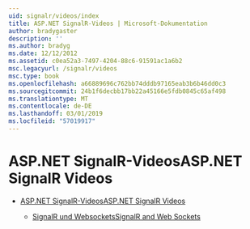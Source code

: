 ```yaml
---
uid: signalr/videos/index
title: ASP.NET SignalR-Videos | Microsoft-Dokumentation
author: bradygaster
description: ''
ms.author: bradyg
ms.date: 12/12/2012
ms.assetid: c0ea52a3-7497-4204-88c6-91591ac1a6b2
msc.legacyurl: /signalr/videos
msc.type: book
ms.openlocfilehash: a66889696c762bb74dddb97165eab3b6b46dd0c3
ms.sourcegitcommit: 24b1f6decbb17bb22a45166e5fdb0845c65af498
ms.translationtype: MT
ms.contentlocale: de-DE
ms.lasthandoff: 03/01/2019
ms.locfileid: "57019917"
---
```

<a name="aspnet-signalr-videos"></a><span data-ttu-id="b859c-102">ASP.NET SignalR-Videos</span><span class="sxs-lookup"><span data-stu-id="b859c-102">ASP.NET SignalR Videos</span></span>
====================
- [<span data-ttu-id="b859c-103">ASP.NET SignalR-Videos</span><span class="sxs-lookup"><span data-stu-id="b859c-103">ASP.NET SignalR Videos</span></span>](getting-started/index.md)

    - [<span data-ttu-id="b859c-104">SignalR und Websockets</span><span class="sxs-lookup"><span data-stu-id="b859c-104">SignalR and Web Sockets</span></span>](getting-started/signalr-and-web-sockets.md)
